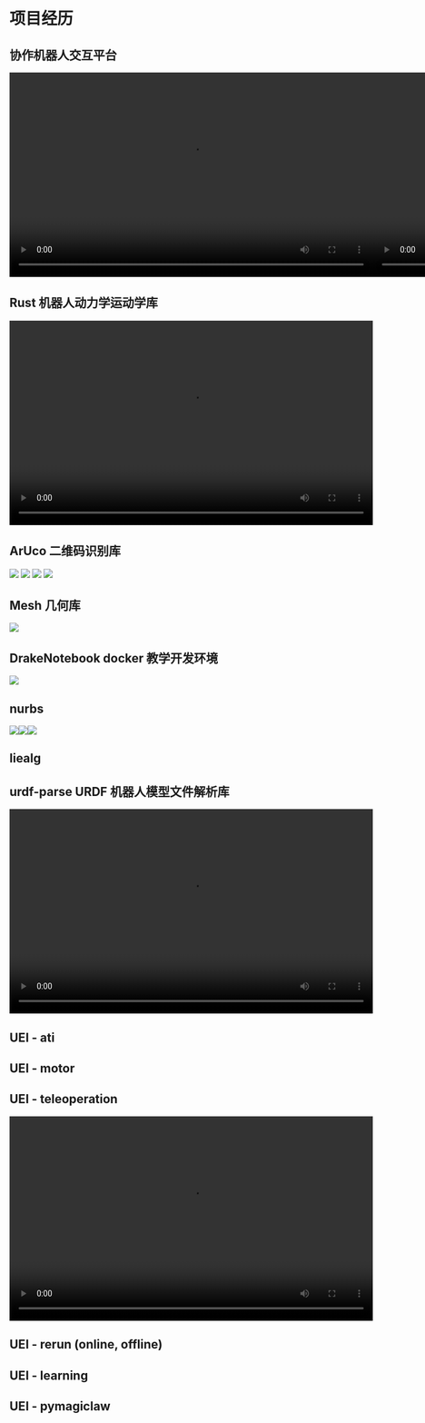 # 项目经历

## 协作机器人交互平台
<div style="display: flex;">
<video src="b/pick.mp4" controls="controls" width="640" height="360"></video>
<video src="b/ttt.mp4" controls="controls" width="640" height="360"></video>
<video src="b/cali.mp4" controls="controls" width="640" height="360"></video>
<video src="b/grasp.mp4" controls="controls" width="640" height="360"></video>
<video src="b/sort.mp4" controls="controls" width="640" height="360"></video>
</div>


## Rust 机器人动力学运动学库
<video src="rust_ik.mov" controls="controls" width="640" height="360"></video>

## ArUco 二维码识别库
![](aruco/img.png)
![](aruco/img_bin.png)
![](aruco/img_contours.png)
![](aruco/img_polygon.png)

## Mesh 几何库
![](mesh/bunny.png)

## DrakeNotebook docker 教学开发环境
![](docker.png)

## nurbs
<div style="display: flex;">
<img src="nurbs/bezier.svg">
<img src="nurbs/nurbs.svg">
<img src="nurbs/bspline.svg">
</div>



## liealg


## urdf-parse  URDF 机器人模型文件解析库
<video src="rust_ik.mov" controls="controls" width="640" height="360"></video>

## UEI - ati
## UEI - motor
## UEI - teleoperation
<video src="dc.mp4" controls="controls" width="640" height="360">
</video>

## UEI - rerun (online, offline)
## UEI - learning
## UEI - pymagiclaw
